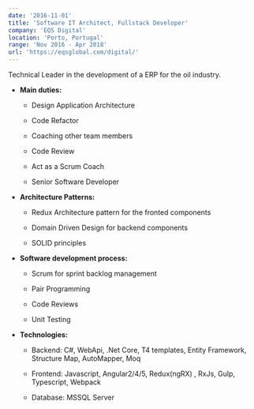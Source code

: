 ```yaml
---
date: '2016-11-01'
title: 'Software IT Architect, Fullstack Developer'
company: 'EQS Digital'
location: 'Porto, Portugal'
range: 'Nov 2016 - Apr 2018'
url: 'https://eqsglobal.com/digital/'
---
```


<p class="range">Technical Leader in the development of a ERP for the oil industry. </p>

- **Main duties:**

  - <p class="range">Design Application Architecture</p>
  - <p class="range">Code Refactor</p>
  - <p class="range">Coaching other team members</p>
  - <p class="range">Code Review</p>
  - <p class="range">Act as a Scrum Coach</p>
  - <p class="range">Senior Software Developer</p>

- **Architecture Patterns:**

  - <p class="range">Redux Architecture pattern for the fronted components</p>
  - <p class="range">Domain Driven Design for backend components</p>
  - <p class="range">SOLID principles</p>

- **Software development process:**

  - <p class="range">Scrum for sprint backlog management</p>
  - <p class="range">Pair Programming</p>
  - <p class="range">Code Reviews</p>
  - <p class="range">Unit Testing</p>

- **Technologies:**

  - <p class="range">Backend: C#, WebApi, .Net Core, T4 templates, Entity Framework, Structure Map, AutoMapper, Moq</p>
  - <p class="range">Frontend: Javascript, Angular2/4/5, Redux(ngRX) , RxJs, Gulp, Typescript, Webpack</p>
  - <p class="range">Database: MSSQL Server</p>
